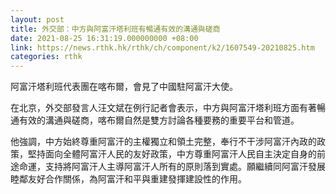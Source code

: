 ```yaml
---
layout: post
title: 外交部：中方與阿富汗塔利班有暢通有效的溝通與磋商
date: 2021-08-25 16:31:19.000000000 +08:00
link: https://news.rthk.hk/rthk/ch/component/k2/1607549-20210825.htm
categories: rthk
---
```


阿富汗塔利班代表團在喀布爾，會見了中國駐阿富汗大使。

在北京，外交部發言人汪文斌在例行記者會表示，中方與阿富汗塔利班方面有著暢通有效的溝通與磋商，喀布爾自然是雙方討論各種要務的重要平台和管道。

他強調，中方始終尊重阿富汗的主權獨立和領土完整，奉行不干涉阿富汗內政的政策，堅持面向全體阿富汗人民的友好政策，中方尊重阿富汗人民自主決定自身的前途命運，支持將阿富汗人主導阿富汗人所有的原則落到實處。願繼續同阿富汗發展睦鄰友好合作關係，為阿富汗和平與重建發揮建設性的作用。
